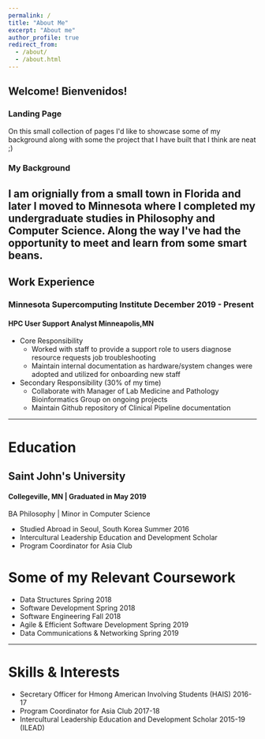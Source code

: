```yaml
---
permalink: /
title: "About Me"
excerpt: "About me"
author_profile: true
redirect_from:
  - /about/
  - /about.html
---
```


## Welcome! Bienvenidos! 


### Landing Page 

On this small collection of pages I'd like to showcase some of my background along with some the project that I have built that I think are neat ;)


### My Background
I am orignially from a small town in Florida and later I moved to Minnesota where I completed my undergraduate studies in Philosophy and Computer Science. Along the way I've had the opportunity to meet and learn from some smart beans.
---

## Work Experience
### Minnesota Supercomputing Institute          December 2019 - Present
#### HPC User Support Analyst                   Minneapolis,MN
* Core Responsibility
  - Worked with staff to provide a support role to users diagnose resource requests job troubleshooting
  - Maintain internal documentation as hardware/system changes were adopted and utilized for onboarding new staff
* Secondary Responsibility (30% of my time)
  - Collaborate with Manager of Lab Medicine and Pathology Bioinformatics Group on ongoing projects
  - Maintain Github repository of Clinical Pipeline documentation


---


# Education

## Saint John's University
#### Collegeville, MN | Graduated in May 2019
BA Philosophy | Minor in Computer Science
- Studied Abroad in Seoul, South Korea Summer 2016
- Intercultural Leadership Education and Development Scholar
- Program Coordinator for Asia Club

Some of my Relevant Coursework
======
  * Data Structures Spring 2018
  * Software Development Spring 2018
  * Software Engineering Fall 2018
  * Agile & Efficient Software Development Spring 2019
  * Data Communications & Networking Spring 2019

---
  Skills & Interests
======
* Secretary Officer for Hmong American Involving Students (HAIS) 2016-17
* Program Coordinator for Asia Club 2017-18
* Intercultural Leadership Education and Development Scholar 2015-19 (ILEAD)